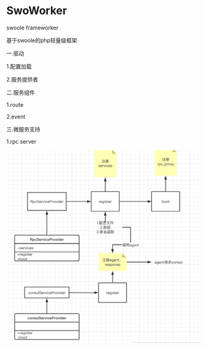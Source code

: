 # SwoWorker
swoole frameworker


基于swoole的php轻量级框架

一.驱动

1.配置加载

2.服务提供者

二.服务组件

1.route

2.event

三.微服务支持

1.rpc server

![consul集成流程](./images/consul.jpg)
